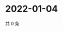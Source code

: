 # 2022-01-04

共 0 条

<!-- BEGIN WEIBO -->
<!-- 最后更新时间 Tue Jan 04 2022 06:09:07 GMT+0800 (China Standard Time) -->

<!-- END WEIBO -->
